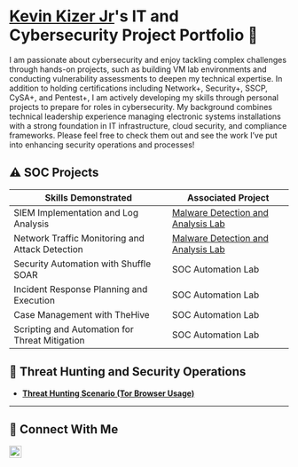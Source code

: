 # <a href="https://www.linkedin.com/in/kevinkizerjr/">Kevin Kizer Jr</a>'s IT and Cybersecurity Project Portfolio 🔐

I am passionate about cybersecurity and enjoy tackling complex challenges through hands-on projects, such as building VM lab environments and conducting vulnerability assessments to deepen my technical expertise. In addition to holding certifications including Network+, Security+, SSCP, CySA+, and Pentest+, I am actively developing my skills through personal projects to prepare for roles in cybersecurity. My background combines technical leadership experience managing electronic systems installations with a strong foundation in IT infrastructure, cloud security, and compliance frameworks. Please feel free to check them out and see the work I’ve put into enhancing security operations and processes!


## ⚠️ SOC Projects

| Skills Demonstrated                           | Associated Project         |
|-----------------------------------------------|----------------------------|
| SIEM Implementation and Log Analysis          | <a href="https://github.com/ryptods/Malware_Detection_and_Analysis_Lab/tree/main">Malware Detection and Analysis Lab</a>|
| Network Traffic Monitoring and Attack Detection | <a href="https://github.com/ryptods/Malware_Detection_and_Analysis_Lab/tree/main">Malware Detection and Analysis Lab</a>|
| Security Automation with Shuffle SOAR         | SOC Automation Lab|
| Incident Response Planning and Execution      | SOC Automation Lab|
| Case Management with TheHive                  | SOC Automation Lab|
| Scripting and Automation for Threat Mitigation | SOC Automation Lab|

## 🚨 Threat Hunting and Security Operations

- **[Threat Hunting Scenario (Tor Browser Usage)](https://github.com/joshmadakor0/threat-hunting-scenario-tor)**

<hr/>

## 🤳 Connect With Me

[<img align="left" alt="___________ | LinkedIn" width="22px" src="https://cdn.jsdelivr.net/npm/simple-icons@v3/icons/linkedin.svg" />][linkedin]

[linkedin]: www.linkedin.com/in/kevinkizerjr

<!--
<img width="35" alt="image" src="https://github.com/user-attachments/assets/2f41c7cd-5ea8-4475-b451-a37161b6c3fb"> 
<img width="35" alt="image" src="https://github.com/user-attachments/assets/77649969-9910-4994-8b96-74a116cfb2a8">
-->
